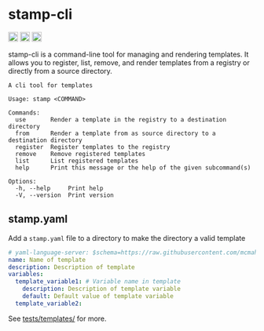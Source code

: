 # stamp-cli

[<img alt="github" src="https://img.shields.io/badge/github-mcmah309/stamp--cli-8da0cb?style=for-the-badge&labelColor=555555&logo=github" height="20">](https://github.com/mcmah309/stamp-cli)
[<img alt="crates.io" src="https://img.shields.io/crates/v/stamp-cli.svg?style=for-the-badge&color=fc8d62&logo=rust" height="20">](https://crates.io/crates/stamp-cli)
[<img alt="docs.rs" src="https://img.shields.io/badge/docs.rs-stamp--cli-66c2a5?style=for-the-badge&labelColor=555555&logo=docs.rs" height="20">](https://docs.rs/stamp-cli)

stamp-cli is a command-line tool for managing and rendering templates. It allows you to register, list, remove, and render templates from a registry or directly from a source directory.

```console
A cli tool for templates

Usage: stamp <COMMAND>

Commands:
  use       Render a template in the registry to a destination directory
  from      Render a template from as source directory to a destination directory
  register  Register templates to the registry
  remove    Remove registered templates
  list      List registered templates
  help      Print this message or the help of the given subcommand(s)

Options:
  -h, --help     Print help
  -V, --version  Print version
```

## stamp.yaml
Add a `stamp.yaml` file to a directory to make the directory a valid template
```yaml
# yaml-language-server: $schema=https://raw.githubusercontent.com/mcmah309/stamp-cli/master/src/schemas/stamp-schema.json
name: Name of template
description: Description of template
variables:
  template_variable1: # Variable name in template
    description: Description of template variable 
    default: Default value of template variable
  template_variable2:
```

See [tests/templates/](https://github.com/mcmah309/stamp-cli/tree/master/tests/templates) for more.
